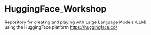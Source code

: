 # HuggingFace_Workshop
Repository for creating and playing with Large Language Models (LLM) using the HuggingFace platform
https://huggingface.co/
